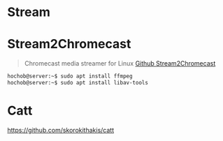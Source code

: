 # Stream

# Stream2Chromecast


> Chromecast media streamer for Linux [Github Stream2Chromecast](https://github.com/Pat-Carter/stream2chromecast)

```sh
hochob@server:~$ sudo apt install ffmpeg
hochob@server:~$ sudo apt install libav-tools
```

# Catt

https://github.com/skorokithakis/catt
